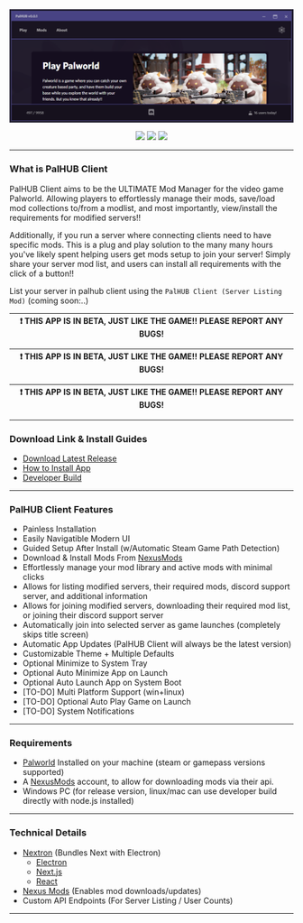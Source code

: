 

<div align="center">
    <img style="max-height: 256px; width: auto;" src="resources/palhub-client-header.png" title="Main Logo" />
    <div class="row" style="margin-top: 12px;">
        <img src="https://img.shields.io/github/downloads/Dekita/palhub-client/total?style=for-the-badge&logo=github">
        <a class="mx-2" href="https://discord.gg/WyTdramBkm" target="new">
        <img src="https://img.shields.io/discord/1132980259596271657?logo=discord&style=for-the-badge&logoColor=e4e4e4&label=Support%20Server"></a>
        <img src="https://img.shields.io/github/stars/Dekita/palhub-client?style=for-the-badge&logo=apache%20spark&logoColor=e4e4e4">
    </div>
</div>

---


### What is PalHUB Client
PalHUB Client aims to be the ULTIMATE Mod Manager for the video game Palworld. Allowing players to effortlessly manage their mods, save/load mod collections to/from a modlist, and most importantly, view/install the requirements for modified servers!! 

Additionally, if you run a server where connecting clients need to have specific mods. This is a plug and play solution to the many many hours you've likely spent helping users get mods setup to join your server! Simply share your server mod list, and users can install all requirements with the click of a button!! 

List your server in palhub client using the `PalHUB Client (Server Listing Mod)` (coming soon:..)

| :exclamation: THIS APP IS IN BETA, JUST LIKE THE GAME!! PLEASE REPORT ANY BUGS! |
|---|

| :exclamation: THIS APP IS IN BETA, JUST LIKE THE GAME!! PLEASE REPORT ANY BUGS! |
|---|

| :exclamation: THIS APP IS IN BETA, JUST LIKE THE GAME!! PLEASE REPORT ANY BUGS! |
|---|
<hr class="mt-1">


### Download Link & Install Guides
- [Download Latest Release](./releases)
- [How to Install App](./resources/readme/install.md)
- [Developer Build](./resources/readme/install-dev.md)
<hr class="mt-1">


### PalHUB Client Features
- Painless Installation 
- Easily Navigatible Modern UI 
- Guided Setup After Install (w/Automatic Steam Game Path Detection)
- Download & Install Mods From [NexusMods](https://www.nexusmods.com/)
- Effortlessly manage your mod library and active mods with minimal clicks 
- Allows for listing modified servers, their required mods, discord support server, and additional information 
- Allows for joining modified servers, downloading their required mod list, or joining their discord support server
- Automatically join into selected server as game launches (completely skips title screen) 
- Automatic App Updates (PalHUB Client will always be the latest version)
- Customizable Theme + Multiple Defaults 
- Optional Minimize to System Tray
- Optional Auto Minimize App on Launch
- Optional Auto Launch App on System Boot
- [TO-DO] Multi Platform Support (win+linux)
- [TO-DO] Optional Auto Play Game on Launch
- [TO-DO] System Notifications
<hr class="mt-1">


### Requirements
- [Palworld](https://store.steampowered.com/app/1623730/Palworld/) Installed on your machine (steam or gamepass versions supported)
- A [NexusMods](https://www.nexusmods.com/) account, to allow for downloading mods via their api.
- Windows PC (for release version, linux/mac can use developer build directly with node.js installed)
<hr class="mt-1">


### Technical Details
- [Nextron](https://github.com/saltyshiomix/nextron) (Bundles Next with Electron)
    - [Electron](https://www.electronjs.org/)
    - [Next.js](https://nextjs.org/)
    - [React](https://react.dev/)
- [Nexus Mods](https://www.nexusmods.com/) (Enables mod downloads/updates) 
- Custom API Endpoints (For Server Listing / User Counts)
<hr class="mt-1">

